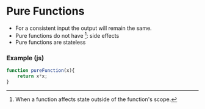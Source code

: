 # Pure Functions
- For a consistent input the output will remain the same.
- Pure functions do not have [^1]: side effects
- Pure functions are stateless
### Example (js)
```javascript
function pureFunction(x){
	return x*x;
}
```

[^1]: When a function affects state outside of the function's scope.